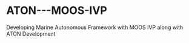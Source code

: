 # ATON---MOOS-IVP
Developing Marine Autonomous Framework with MOOS IVP along with ATON Development 
